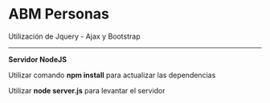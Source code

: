 <h1>ABM Personas</h1>
<p>Utilización de Jquery - Ajax y Bootstrap</p>

---

<p><strong>Servidor NodeJS</strong></p>

<p>Utilizar comando <strong>npm install</strong> para actualizar las dependencias<p> 

<p>Utilizar <strong>node server.js</strong> para levantar el servidor</p>
